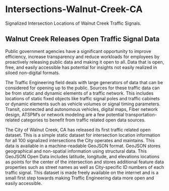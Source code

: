 # Intersections-Walnut-Creek-CA
Signalized Intersection Locations of Walnut Creek Traffic Signals.


## Walnut Creek Releases Open Traffic Signal Data
Public government agencies have a significant opportunity to improve efficiency, increase transparency and reduce workloads for employees by proactively releasing public data and making it open to all. Data that is open, free, and easily accessible has potential for insights not easily realized in siloed non-digital formats.

The Traffic Engineering field deals with large generators of data that can be considered for opening up to the public. Sources for these traffic data can be from static and dynamic elements of a traffic network. This includes locations of static fixed objects like traffic signal poles and traffic cabinets or dynamic elements such as vehicle volumes or signal timing parameters. Transit, connected and autonomous vehicles, digital maps, Fiber network design, ATSPM’s or network modeling are a few potential transportation-related categories to benefit from traffic related open data sources.

The City of Walnut Creek, CA has released its first traffic related open dataset. This is a simple static dataset for intersection location information for all 100 signalized intersections the City operates and maintains. This data is available in a machine-readable GeoJSON format. GeoJSON stores geographical and non-spatial information using structural data. This GeoJSON Open Data includes latitude, longitude, and elevations locations as points for the center of the intersection and stores additional feature data properties such as street names as well as City-specific ID numbers of each traffic signal. This dataset is made freely available on the internet and is a small first step towards making Traffic Engineering data more open and easily accessible.
